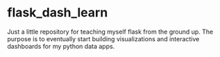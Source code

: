 # flask_dash_learn

Just a little repository for teaching myself flask from the ground up.
The purpose is to eventually start building visualizations and interactive dashboards for
my python data apps.  
